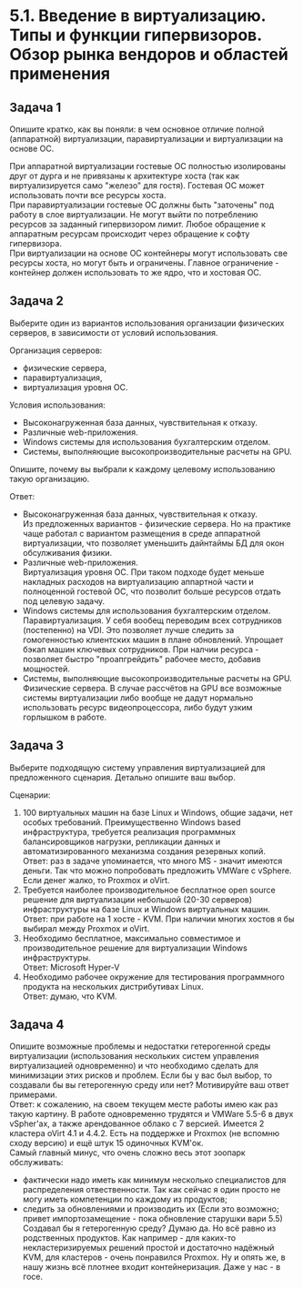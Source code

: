 # 5.1. Введение в виртуализацию. Типы и функции гипервизоров. Обзор рынка вендоров и областей применения

## Задача 1

Опишите кратко, как вы поняли: в чем основное отличие полной (аппаратной) виртуализации, паравиртуализации и виртуализации на основе ОС.

При аппаратной виртуализации гостевые ОС полностью изолированы друг от дурга и не привязаны к архитектуре хоста (так как виртуализируется само "железо" для гостя). Гостевая ОС может использовать почти все ресурсы хоста.  
При паравиртуализации гостевые ОС должны быть "заточены" под работу в слое виртуализации. Не могут выйти по потреблению ресурсов за заданный гипервизором лимит. Любое обращение к аппаратным ресурсам происходит через обращение к софту гипервизора.  
При виртуализации на основе ОС контейнеры могут использовать све ресурсы хоста, но могут быть и ограничены. Главное ограничение - контейнер должен использовать то же ядро, что и хостовая ОС.

## Задача 2

Выберите один из вариантов использования организации физических серверов, в зависимости от условий использования.

Организация серверов:
- физические сервера,
- паравиртуализация,
- виртуализация уровня ОС.

Условия использования:
- Высоконагруженная база данных, чувствительная к отказу.
- Различные web-приложения.
- Windows системы для использования бухгалтерским отделом.
- Системы, выполняющие высокопроизводительные расчеты на GPU.

Опишите, почему вы выбрали к каждому целевому использованию такую организацию.

Ответ:  
- Высоконагруженная база данных, чувствительная к отказу.  
Из предложенных вариантов - физические сервера. Но на практике чаще работал с вариантом размещения в среде аппаратной виртуализации, что позволяет уменьшить дайнтаймы БД для окон обсулживания физики.
- Различные web-приложения.  
Виртуализация уровня ОС. При таком подходе будет меньше накладных расходов на виртуализацию аппартной части и полноценной гостевой ОС, что позволит больше ресурсов отдать под целевую задачу.
- Windows системы для использования бухгалтерским отделом.  
Паравиртуализация. У себя вообещ переводим всех сотрудников (постепенно) на VDI. Это позволяет лучше следить за гомогенностью клиентских машин в плане обновлений. Упрощает бэкап машин ключевых сотрудников. При налчии ресурса - позволяет быстро "проапгрейдить" рабочее место, добавив мощностей.
- Системы, выполняющие высокопроизводительные расчеты на GPU.  
Физические сервера. В случае рассчётов на GPU все возможные системы виртуализации либо вообще не дадут нормально использовать ресурс видеопроцессора, либо будут узким горлышком в работе.

## Задача 3

Выберите подходящую систему управления виртуализацией для предложенного сценария. Детально опишите ваш выбор.

Сценарии:

1. 100 виртуальных машин на базе Linux и Windows, общие задачи, нет особых требований. Преимущественно Windows based инфраструктура, требуется реализация программных балансировщиков нагрузки, репликации данных и автоматизированного механизма создания резервных копий.  
Ответ: раз в задаче упоминается, что много MS - значит имеются деньги. Так что можно попробовать предложить VMWare с vSphere. Если денег жалко, то Proxmox и oVirt.
2. Требуется наиболее производительное бесплатное open source решение для виртуализации небольшой (20-30 серверов) инфраструктуры на базе Linux и Windows виртуальных машин.  
Ответ: при работе на 1 хосте - KVM. При наличии многих хостов я бы выбирал между Proxmox и oVirt.
3. Необходимо бесплатное, максимально совместимое и производительное решение для виртуализации Windows инфраструктуры.  
Ответ: Microsoft Hyper-V
4. Необходимо рабочее окружение для тестирования программного продукта на нескольких дистрибутивах Linux.  
Ответ: думаю, что KVM.

## Задача 4

Опишите возможные проблемы и недостатки гетерогенной среды виртуализации (использования нескольких систем управления виртуализацией одновременно) и что необходимо сделать для минимизации этих рисков и проблем. Если бы у вас был выбор, то создавали бы вы гетерогенную среду или нет? Мотивируйте ваш ответ примерами.  
Ответ: к сожалению, на своем текущем месте работы имею как раз такую картину. В работе одновременно трудятся и VMWare 5.5-6 в двух vSpher'ах, а также арендованное облако с 7 версией. Имеется 2 кластера oVirt 4.1 и 4.4.2. Есть на поддержке и Proxmox (не вспомню сходу версию) и ещё штук 15 одиночных KVM'ок.  
Самый главный минус, что очень сложно весь этот зоопарк обслуживать:
- фактически надо иметь как минимум несколько специалистов для распределения отвественности. Так как сейчас я один просто не могу иметь компетенции по каждому из продуктов;
- следить за обновлениями и производить их (Если это возможно; привет импортозамещение - пока обновление старушки вари 5.5)  
Создавал бы я гетерогенную среду? Думаю да. Но всё равно из родственных продуктов. Как например - для каких-то некластеризируемых решений простой и достаточно надёжный KVM, для кластеров - очень понравился Proxmox. Ну и опять же, в нашу жизнь всё плотнее входит контейнеризация. Даже у нас - в госе.